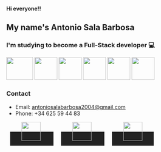 #### Hi everyone!!
## My name's Antonio Sala Barbosa

### I'm studying to become a Full-Stack developer 💻

<img src="https://upload.wikimedia.org/wikipedia/commons/thumb/a/a7/React-icon.svg/2300px-React-icon.svg.png" width="70px" height="60px" /> <img src="https://cdn-icons-png.flaticon.com/512/5968/5968381.png" width="60px" height="60px" /> <img src="https://cdn3.iconfinder.com/data/icons/logos-and-brands-adobe/512/288_Sass-512.png" width="60px" height="60px" />  <img src="https://cdn.iconscout.com/icon/free/png-256/free-node-js-1174925.png" width="60px" height="60px" /> <img src="https://cdn-icons-png.flaticon.com/512/919/919836.png" width="60px" height="60px" /> <img src="https://infinapps.com/wp-content/uploads/2018/10/mongodb-logo.png" width="60px" height="60px" />

### Contact
- Email: antoniosalabarbosa2004@gmail.com
- Phone: +34 625 59 44 83

<span>
	<a href="https://www.linkedin.com/in/antonio-sala-barbosa/" target="_blank" style="margin: 0px 10px; padding: 10px 30px; color: #fff; background-color: #222; text-decoration: none;">
		<img src="https://cdn1.iconfinder.com/data/icons/logotypes/32/circle-linkedin-512.png" width="50px" height="50px" />
	</a>
	<a href="https://www.instagram.com/antoniosalabarbosa/" target="_blank" style="margin: 0px 10px; padding: 10px 30px; color: #fff; background-color: #222; text-decoration: none;">
		<img src="https://upload.wikimedia.org/wikipedia/commons/thumb/a/a5/Instagram_icon.png/2048px-Instagram_icon.png" width="50px" height="50px" />
	</a>
	<a href="https://api.whatsapp.com/send/?phone=625594483" target="_blank" style="margin: 0px 10px; padding: 10px 30px; color: #fff; background-color: #222; text-decoration: none;">
		<img src="https://cdn-icons-png.flaticon.com/512/124/124034.png" width="50px" height="50px" />
	</a>
</span>
